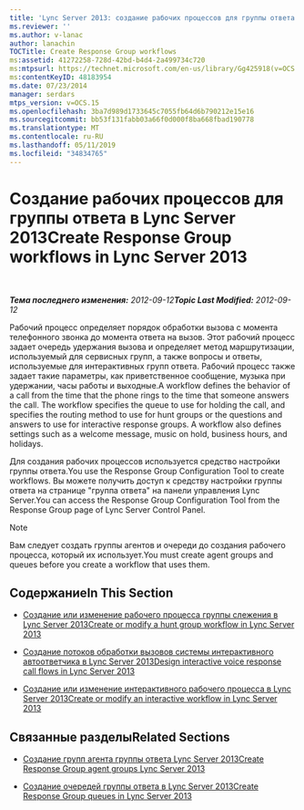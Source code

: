 ```yaml
---
title: 'Lync Server 2013: создание рабочих процессов для группы ответа'
ms.reviewer: ''
ms.author: v-lanac
author: lanachin
TOCTitle: Create Response Group workflows
ms:assetid: 41272258-728d-42bd-b4d4-2a499734c720
ms:mtpsurl: https://technet.microsoft.com/en-us/library/Gg425918(v=OCS.15)
ms:contentKeyID: 48183954
ms.date: 07/23/2014
manager: serdars
mtps_version: v=OCS.15
ms.openlocfilehash: 3ba7d989d1733645c7055fb64d6b790212e15e16
ms.sourcegitcommit: bb53f131fabb03a66f0d000f8ba668fbad190778
ms.translationtype: MT
ms.contentlocale: ru-RU
ms.lasthandoff: 05/11/2019
ms.locfileid: "34834765"
---
```

<div data-xmlns="http://www.w3.org/1999/xhtml">

<div class="topic" data-xmlns="http://www.w3.org/1999/xhtml" data-msxsl="urn:schemas-microsoft-com:xslt" data-cs="http://msdn.microsoft.com/en-us/">

<div data-asp="http://msdn2.microsoft.com/asp">

# <a name="create-response-group-workflows-in-lync-server-2013"></a><span data-ttu-id="a995c-102">Создание рабочих процессов для группы ответа в Lync Server 2013</span><span class="sxs-lookup"><span data-stu-id="a995c-102">Create Response Group workflows in Lync Server 2013</span></span>

</div>

<div id="mainSection">

<div id="mainBody">

<span> </span>

<span data-ttu-id="a995c-103">_**Тема последнего изменения:** 2012-09-12_</span><span class="sxs-lookup"><span data-stu-id="a995c-103">_**Topic Last Modified:** 2012-09-12_</span></span>

<span data-ttu-id="a995c-p101">Рабочий процесс определяет порядок обработки вызова с момента телефонного звонка до момента ответа на вызов. Этот рабочий процесс задает очередь удержания вызова и определяет метод маршрутизации, используемый для сервисных групп, а также вопросы и ответы, используемые для интерактивных групп ответа. Рабочий процесс также задает такие параметры, как приветственное сообщение, музыка при удержании, часы работы и выходные.</span><span class="sxs-lookup"><span data-stu-id="a995c-p101">A workflow defines the behavior of a call from the time that the phone rings to the time that someone answers the call. The workflow specifies the queue to use for holding the call, and specifies the routing method to use for hunt groups or the questions and answers to use for interactive response groups. A workflow also defines settings such as a welcome message, music on hold, business hours, and holidays.</span></span>

<span data-ttu-id="a995c-107">Для создания рабочих процессов используется средство настройки группы ответа.</span><span class="sxs-lookup"><span data-stu-id="a995c-107">You use the Response Group Configuration Tool to create workflows.</span></span> <span data-ttu-id="a995c-108">Вы можете получить доступ к средству настройки группы ответа на странице "группа ответа" на панели управления Lync Server.</span><span class="sxs-lookup"><span data-stu-id="a995c-108">You can access the Response Group Configuration Tool from the Response Group page of Lync Server Control Panel.</span></span>

<div>


> [!NOTE]  
> <span data-ttu-id="a995c-109">Вам следует создать группы агентов и очереди до создания рабочего процесса, который их использует.</span><span class="sxs-lookup"><span data-stu-id="a995c-109">You must create agent groups and queues before you create a workflow that uses them.</span></span>



</div>

<div>

## <a name="in-this-section"></a><span data-ttu-id="a995c-110">Содержание</span><span class="sxs-lookup"><span data-stu-id="a995c-110">In This Section</span></span>

  - [<span data-ttu-id="a995c-111">Создание или изменение рабочего процесса группы слежения в Lync Server 2013</span><span class="sxs-lookup"><span data-stu-id="a995c-111">Create or modify a hunt group workflow in Lync Server 2013</span></span>](lync-server-2013-create-or-modify-a-hunt-group-workflow.md)

  - [<span data-ttu-id="a995c-112">Создание потоков обработки вызовов системы интерактивного автоответчика в Lync Server 2013</span><span class="sxs-lookup"><span data-stu-id="a995c-112">Design interactive voice response call flows in Lync Server 2013</span></span>](lync-server-2013-design-interactive-voice-response-call-flows.md)

  - [<span data-ttu-id="a995c-113">Создание или изменение интерактивного рабочего процесса в Lync Server 2013</span><span class="sxs-lookup"><span data-stu-id="a995c-113">Create or modify an interactive workflow in Lync Server 2013</span></span>](lync-server-2013-create-or-modify-an-interactive-workflow.md)

</div>

<div>

## <a name="related-sections"></a><span data-ttu-id="a995c-114">Связанные разделы</span><span class="sxs-lookup"><span data-stu-id="a995c-114">Related Sections</span></span>

  - [<span data-ttu-id="a995c-115">Создание групп агента группы ответа Lync Server 2013</span><span class="sxs-lookup"><span data-stu-id="a995c-115">Create Response Group agent groups Lync Server 2013</span></span>](lync-server-2013-create-response-group-agent-groups.md)

  - [<span data-ttu-id="a995c-116">Создание очередей группы ответа в Lync Server 2013</span><span class="sxs-lookup"><span data-stu-id="a995c-116">Create Response Group queues in Lync Server 2013</span></span>](lync-server-2013-create-response-group-queues.md)

</div>

</div>

<span> </span>

</div>

</div>

</div>

